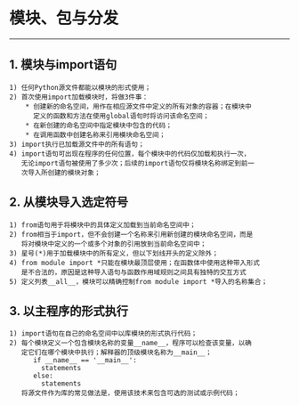 # **模块、包与分发**
***

## **1. 模块与import语句**
    1) 任何Python源文件都能以模块的形式使用；
    2) 首次使用import加载模块时，将做3件事：
        * 创建新的命名空间，用作在相应源文件中定义的所有对象的容器；在模块中
          定义的函数和方法在使用global语句时将访问该命名空间；
        * 在新创建的命名空间中指定模块中包含的代码；
        * 在调用函数中创建名称来引用模块命名空间；
    3) import执行已加载源文件中的所有语句；
    4) import语句可出现在程序的任何位置，每个模块中的代码仅加载和执行一次，
       无论import语句被使用了多少次；后续的import语句仅将模块名称绑定到前一
       次导入所创建的模块对象；

## **2. 从模块导入选定符号**
    1) from语句用于将模块中的具体定义加载到当前命名空间中；
    2) from相当于import，但不会创建一个名称来引用新创建的模块命名空间，而是
       将对模块中定义的一个或多个对象的引用放到当前命名空间中；
    3) 星号(*)用于加载模块中的所有定义，但以下划线开头的定义除外；
    4) from module import *只能在模块最顶层使用；在函数体中使用这种带入形式
       是不合法的，原因是这种导入语句与函数作用域规则之间具有独特的交互方式
    5) 定义列表__all__，模块可以精确控制from module import *导入的名称集合；

## **3. 以主程序的形式执行**
    1) import语句在自己的命名空间中以库模块的形式执行代码；
    2) 每个模块定义一个包含模块名称的变量__name__，程序可以检查该变量，以确
       定它们在哪个模块中执行；解释器的顶级模块名称为__main__；
          if __name__ == '__main__':
            statements
          else:
            statements
       将源文件作为库的常见做法是，使用该技术来包含可选的测试或示例代码；
